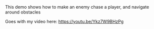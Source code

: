 This demo shows how to make an enemy chase a player, and navigate around obstacles

Goes with my video here: https://youtu.be/Ykz7W9BHzPg
